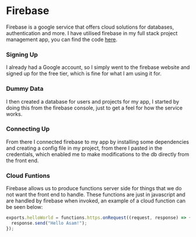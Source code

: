 # Firebase

Firebase is a google service that offers cloud solutions for databases, authentication and more. I have utilised firebase in my full stack project management app, you can find the code [here](https://github.com/shan5742/project-manager).

### Signing Up

I already had a Google account, so I simply went to the firebase website and signed up for the free tier, which is fine for what I am using it for.

### Dummy Data

I then created a database for users and projects for my app, I started by doing this from the firebase console, just to get a feel for how the service works.

### Connecting Up

From there I connected firebase to my app by installing some dependencies and creating a config file in my project, from there I pasted in the credentials, which enabled me to make modifications to the db directly from the front end.

### Cloud Funtions

Firebase allows us to produce functions server side for things that we do not want the front end to handle. These functions are just in javascript and are handled by firebase when invoked, an example of a cloud function can be seen below:

```js
exports.helloWorld = functions.https.onRequest((request, response) => {
  response.send("Hello Asam!");
});
```
